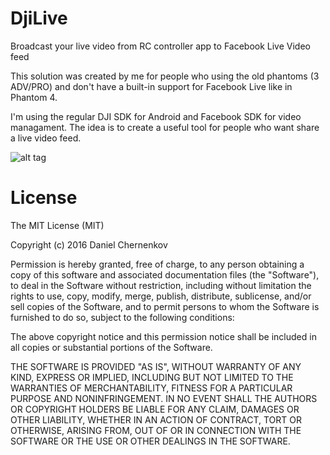 # DjiLive
Broadcast your live video from RC controller app to Facebook Live Video feed


This solution was created by me for people who using the old phantoms (3 ADV/PRO) and don't have a built-in support for Facebook Live like in Phantom 4.

I'm using the regular DJI SDK for Android and Facebook SDK for video managament.
The idea is to create a useful tool for people who want share a live video feed.

![alt tag](http://www.technobuffalo.com/wp-content/uploads/2016/04/facebook-live-api-3.jpeg)

# License

The MIT License (MIT)

Copyright (c) 2016 Daniel Chernenkov

Permission is hereby granted, free of charge, to any person obtaining a copy
of this software and associated documentation files (the "Software"), to deal
in the Software without restriction, including without limitation the rights
to use, copy, modify, merge, publish, distribute, sublicense, and/or sell
copies of the Software, and to permit persons to whom the Software is
furnished to do so, subject to the following conditions:

The above copyright notice and this permission notice shall be included in all
copies or substantial portions of the Software.

THE SOFTWARE IS PROVIDED "AS IS", WITHOUT WARRANTY OF ANY KIND, EXPRESS OR
IMPLIED, INCLUDING BUT NOT LIMITED TO THE WARRANTIES OF MERCHANTABILITY,
FITNESS FOR A PARTICULAR PURPOSE AND NONINFRINGEMENT. IN NO EVENT SHALL THE
AUTHORS OR COPYRIGHT HOLDERS BE LIABLE FOR ANY CLAIM, DAMAGES OR OTHER
LIABILITY, WHETHER IN AN ACTION OF CONTRACT, TORT OR OTHERWISE, ARISING FROM,
OUT OF OR IN CONNECTION WITH THE SOFTWARE OR THE USE OR OTHER DEALINGS IN THE
SOFTWARE.
